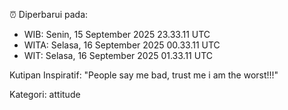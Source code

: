 ⏰ Diperbarui pada:
- WIB: Senin, 15 September 2025 23.33.11 UTC
- WITA: Selasa, 16 September 2025 00.33.11 UTC
- WIT: Selasa, 16 September 2025 01.33.11 UTC

Kutipan Inspiratif:
"People say me bad, trust me i am the worst!!!"


Kategori: attitude

